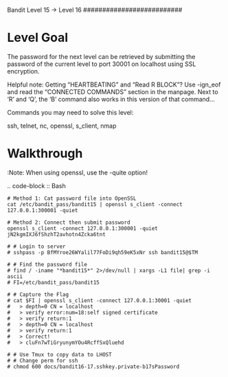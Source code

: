 Bandit Level 15 → Level 16
##########################

Level Goal
==========

The password for the next level can be retrieved by submitting the password of
the current level to port 30001 on localhost using SSL encryption.

Helpful note: Getting “HEARTBEATING” and “Read R BLOCK”? Use -ign_eof and read
the “CONNECTED COMMANDS” section in the manpage. Next to ‘R’ and ‘Q’, the ‘B’
command also works in this version of that command…

Commands you may need to solve this level:

ssh, telnet, nc, openssl, s_client, nmap

Walkthrough
===========
:Note: When using openssl, use the -quite option!

.. code-block :: Bash

    # Method 1: Cat password file into OpenSSL
    cat /etc/bandit_pass/bandit15 | openssl s_client -connect 127.0.0.1:300001 -quiet

    # Method 2: Connect then submit password
    openssl s_client -connect 127.0.0.1:300001 -quiet
    jN2kgmIXJ6fShzhT2avhotn4Zcka6tnt

	# # Login to server
	# sshpass -p BfMYroe26WYalil77FoDi9qh59eK5xNr ssh bandit15@$TM

	# # Find the password file
	# find / -iname "*bandit15*" 2>/dev/null | xargs -L1 file| grep -i ascii
	# FI=/etc/bandit_pass/bandit15

	# # Capture the Flag
	# cat $FI | openssl s_client -connect 127.0.0.1:30001 -quiet
	# 	> depth=0 CN = localhost
	# 	> verify error:num=18:self signed certificate
	# 	> verify return:1
	# 	> depth=0 CN = localhost
	# 	> verify return:1
	# 	> Correct!
	# 	> cluFn7wTiGryunymYOu4RcffSxQluehd

	# # Use Tmux to copy data to LHOST
	# # Change perm for ssh
	# chmod 600 docs/bandit16-17.sshkey.private-b17sPassword

